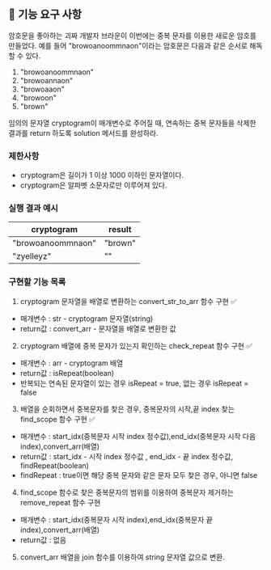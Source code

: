 ## 🚀 기능 요구 사항

암호문을 좋아하는 괴짜 개발자 브라운이 이번에는 중복 문자를 이용한 새로운 암호를 만들었다. 예를 들어 "browoanoommnaon"이라는 암호문은 다음과 같은 순서로 해독할 수 있다.

1. "browoanoommnaon"
2. "browoannaon"
3. "browoaaon"
4. "browoon"
5. "brown"

임의의 문자열 cryptogram이 매개변수로 주어질 때, 연속하는 중복 문자들을 삭제한 결과를 return 하도록 solution 메서드를 완성하라.

### 제한사항

- cryptogram은 길이가 1 이상 1000 이하인 문자열이다.
- cryptogram은 알파벳 소문자로만 이루어져 있다.

### 실행 결과 예시

| cryptogram        | result  |
| ----------------- | ------- |
| "browoanoommnaon" | "brown" |
| "zyelleyz"        | ""      |

### 구현할 기능 목록
1. cryptogram 문자열을 배열로 변환하는 convert_str_to_arr 함수 구현 :white_check_mark:
- 매개변수 : str - cryptogram 문자열(string)
- return값 : convert_arr - 문자열을 배열로 변환한 값
2. cryptogram 배열에 중복 문자가 있는지 확인하는 check_repeat 함수 구현 :white_check_mark:
- 매개변수 : arr - cryptogram 배열
- return값 : isRepeat(boolean)
- 반복되는 연속된 문자열이 있는 경우 isRepeat = true, 없는 경우 isRepeat = false
3. 배열을 순회하면서 중복문자를 찾은 경우, 중복문자의 시작,끝 index 찾는 find_scope 함수 구현 :white_check_mark:
- 매개변수 : start_idx(중복문자 시작 index 정수값),end_idx(중복문자 시작 다음 index),convert_arr(배열)
- return값 :  start_idx - 시작 index 정수값 , end_idx - 끝 index 정수값, findRepeat(boolean)
- findRepeat : true이면 해당 중복 문자와 같은 문자 모두 찾은 경우, 아니면 false
4. find_scope 함수로 찾은 중복문자의 범위를 이용하여 중복문자 제거하는 remove_repeat 함수 구현
- 매개변수 : start_idx(중복문자 시작 index),end_idx(중복문자 끝 index),convert_arr(배열)
- return값 : 없음
5. convert_arr 배열을 join 함수를 이용하여 string 문자열 값으로 변환.
